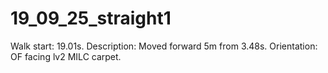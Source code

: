 # 19_09_25_straight1

Walk start: 19.01s. 
Description: Moved forward 5m from 3.48s. 
Orientation: OF facing lv2 MILC carpet.